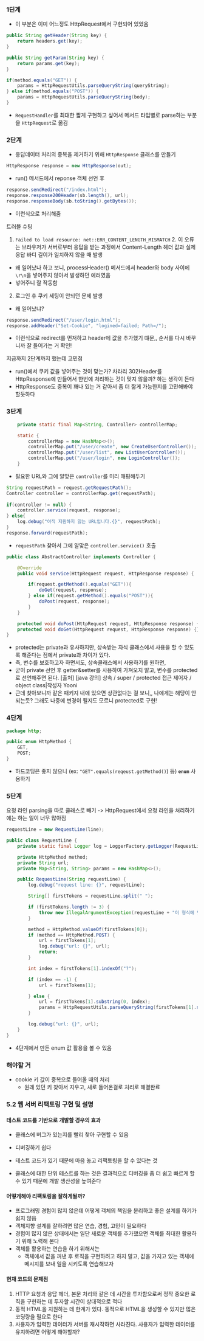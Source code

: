 ### 1딘계

- 이 부분은 이미 어느정도 HttpRequest에서 구현되어 있었음
```java
public String getHeader(String key) {
    return headers.get(key);
}

public String getParam(String key) {
    return params.get(key);
}
```
```java
if(method.equals("GET")) {
    params = HttpRequestUtils.parseQueryString(queryString);
} else if(method.equals("POST")) {
    params = HttpRequestUtils.parseQueryString(body);
}
```
- `RequestHandler`를 최대한 짧게 구현하고 싶어서 메서드 타입별로 parse하는 부분을 `HttpRequest`로 옮김


### 2단계
- 응답데이터 처리의 중복을 제거하기 위해 `HttpResponse` 클래스를 만들기
```java
HttpResponse response = new HttpResponse(out);
```
- run() 메서드에서 reponse 객체 선언 후
```java
response.sendRedirect("/index.html");
response.response200Header(sb.length(), url);
response.responseBody(sb.toString().getBytes());
```
- 이런식으로 처리해줌

트러블 슈팅
1. `Failed to load resource: net::ERR_CONTENT_LENGTH_MISMATCH`
   2. 이 오류는 브라우저가 서버로부터 응답을 받는 과정에서 Content-Length 헤더 값과 실제 응답 바디 길이가 일치하지 않을 때 발생
- 왜 일어났나 하고 보니, processHeader() 메서드에서 header와 body 사이에 `\r\n`을 넣어주지 않아서 발생하던 에러였음
- 넣어주니 잘 작동함

2. 로그인 후 쿠키 세팅이 안되던 문제 발생
- 왜 일어났냐?
```java
response.sendRedirect("/user/login.html");
response.addHeader("Set-Cookie", "logined=failed; Path=/");
```
- 이런식으로 redirect를 먼저하고 header에 값을 추가했기 떄문,, 순서를 다시 바꾸니까 잘 들어가는 거 확인!

지금까지 2단계까지 했는데 고민점
- run()에서 쿠키 값을 넣어주는 것이 맞는가? 차라리 302Header를 HttpResponse에 만들어서 한번에 처리하는 것이 맞지 않을까? 하는 생각이 든다
- HttpResponse도 중복이 꽤나 있는 거 같아서 좀 더 짧게 가능한지를 고민해봐야할듯하다


### 3단계
```java
    private static final Map<String, Controller> controllerMap;

    static {
        controllerMap = new HashMap<>();
        controllerMap.put("/user/create", new CreateUserController());
        controllerMap.put("/user/list", new ListUserController());
        controllerMap.put("/user/login", new LoginController());
    }
```
- 필요한 URL와 그에 알맞은 `controller`를 미리 매핑해두기
```java
String requestPath = request.getRequestPath();
Controller controller = controllerMap.get(requestPath);
            
if(controller != null) {
    controller.service(request, response);
} else{
    log.debug("아직 지원하지 않는 URL입니다.{}", requestPath);
}
response.forward(requestPath);
```
- `requestPath` 찾아서 그에 알맞은 `controller.service()` 호출

```java
public class AbstractController implements Controller {

    @Override
    public void service(HttpRequest request, HttpResponse response) {

        if(request.getMethod().equals("GET")){
            doGet(request, response);
        } else if(request.getMethod().equals("POST")){
            doPost(request, response);
        }
    }

    protected void doPost(HttpRequest request, HttpResponse response) {}
    protected void doGet(HttpRequest request, HttpResponse response) {}
}
```
- protected는 private과 유사하지만, 상속받는 자식 클래스에서 사용을 할 수 있도록 해준다는 점에서 private과 차이가 있다.
- 즉, 변수를 보호하고자 하면서도, 상속클래스에서 사용하기를 원하면,
- 굳이 private 선언 후 getter&setter를 사용하여 가져오지 말고, 변수를 protected로 선언해주면 된다.
[출처] [java 강의] 상속 / super / protected 접근 제어자 / object class|작성자 Yooni
- 근데 찾아보니까 같은 패키지 내에 있으면 상관없다는 걸 보니,, 나에게는 해당이 안되는듯? 그래도 나중에 변경이 될지도 모르니 protected로 구현!

### 4단계
```java
package http;

public enum HttpMethod {
    GET,
    POST;
}
```
- 하드코딩은 좋지 않으니 (ex: `"GET".equals(reqeust.getMethod()`) 등) **`enum`** 사용하기

### 5단계
요청 라인 parsing을 따로 클래스로 빼기 -> HttpRequest에서 요청 라인을 처리하기에는 하는 일이 너무 많아짐
```java
requestLine = new RequestLine(line);
```
```java
public class RequestLine {
    private static final Logger log = LoggerFactory.getLogger(RequestLine.class);

    private HttpMethod method;
    private String url;
    private Map<String, String> params = new HashMap<>();

    public RequestLine(String requestLine) {
        log.debug("request line: {}", requestLine);

        String[] firstTokens = requestLine.split(" ");

        if (firstTokens.length != 3) {
            throw new IllegalArgumentException(requestLine + "이 형식에 맞지 않습니다.");
        }

        method = HttpMethod.valueOf(firstTokens[0]);
        if (method == HttpMethod.POST) {
            url = firstTokens[1];
            log.debug("url: {}", url);
            return;
        }

        int index = firstTokens[1].indexOf("?");

        if (index == -1) {
            url = firstTokens[1];

        } else {
            url = firstTokens[1].substring(0, index);
            params = HttpRequestUtils.parseQueryString(firstTokens[1].substring(index + 1));
        }

        log.debug("url: {}", url);
    }
}
```
- 4단계에서 만든 enum 값 활용을 볼 수 있음


### 해야할 거
- cookie 키 값이 중복으로 들어올 때의 처리
  - 원래 있던 키 찾아서 지우고, 새로 들어온걸로 처리로 해결완료

### 5.2 웹 서버 리팩토링 구현 및 설명
#### 테스트 코드를 기반으로 개발할 경우의 효과
- 클래스에 버그가 있는지를 빨리 찾아 구현할 수 있음
- 디버깅하기 쉽다
- 테스트 코드가 있기 때문에 마음 놓고 리팩토링을 할 수 있다는 것

- 클래스에 대한 단위 테스트를 하는 것은 결과적으로 디버깅을 좀 더 쉽고 빠르게 할 수 있기 때문에 개발 생산성을 높여준다

#### 어떻게해야 리팩토링을 잘하게될까?
- 프로그래밍 경험이 많지 않은데 어떻게 객체의 책임을 분리하고 좋은 설계를 하기가 쉽지 않음
- 객체지향 설계를 잘하려면 많은 연습, 경험, 고민이 필요하다
- 경험이 많지 않은 상태에서는 일단 새로운 객체를 추가했으면 객체를 최대한 활용하기 위해 노력해 본다
- 객체를 활용하는 연습을 하기 위해서는
  - 객체에서 값을 꺼낸 후 로직을 구현하려고 하지 말고, 값을 가지고 있는 객체에 메시지를 보내 일을 시키도록 연습해보자

#### 현재 코드의 문제점
1. HTTP 요청과 응답 헤더, 본문 처리와 같은 데 시간을 투자함으로써 정작 중요한 로직을 구현하는 데 투자할 시간이 상대적으로 적다
2. 동적 HTML을 지원하는 데 한계가 있다. 동적으로 HTML을 생성할 수 있지만 많은 코딩량을 필요로 한다
3. 사용자가 입력한 데이터가 서버를 재시작하면 사라진다. 사용자가 입력한 데이터를 유지하려면 어떻게 해야할까?

